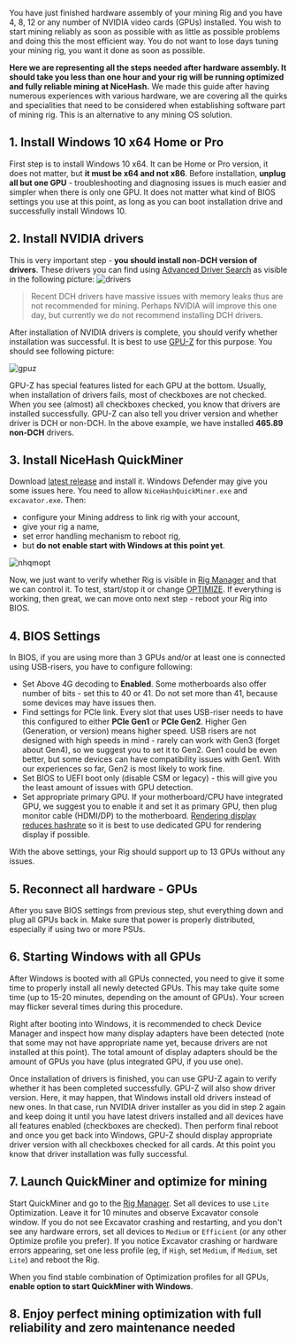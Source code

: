 You have just finished hardware assembly of your mining Rig and you have 4, 8, 12 or any number of NVIDIA video cards (GPUs) installed. You wish to start mining reliably as soon as possible with as little as possible problems and doing this the most efficient way. You do not want to lose days tuning your mining rig, you want it done as soon as possible.

**Here we are representing all the steps needed after hardware assembly. It should take you less than one hour and your rig will be running optimized and fully reliable mining at NiceHash.** We made this guide after having numerous experiences with various hardware, we are covering all the quirks and specialities that need to be considered when establishing software part of mining rig. This is an alternative to any mining OS solution.

## 1. Install Windows 10 x64 Home or Pro
First step is to install Windows 10 x64. It can be Home or Pro version, it does not matter, but **it must be x64 and not x86**. Before installation, **unplug all but one GPU** - troubleshooting and diagnosing issues is much easier and simpler when there is only one GPU. It does not matter what kind of BIOS settings you use at this point, as long as you can boot installation drive and successfully install Windows 10.

## 2. Install NVIDIA drivers
This is very important step - **you should install non-DCH version of drivers**. These drivers you can find using [Advanced Driver Search](https://www.nvidia.com/Download/Find.aspx?lang=en-us) as visible in the following picture:
![drivers](https://github.com/nicehash/NiceHashQuickMiner/blob/main/images/nvidia_drivers.png?raw=true)

> Recent DCH drivers have massive issues with memory leaks thus are not recommended for mining. Perhaps NVIDIA will improve this one day, but currently we do not recommend installing DCH drivers.

After installation of NVIDIA drivers is complete, you should verify whether installation was successful. It is best to use [GPU-Z](https://www.techpowerup.com/gpuz/) for this purpose. You should see following picture:

![gpuz](https://github.com/nicehash/NiceHashQuickMiner/blob/main/images/gpuz2.png?raw=true)

GPU-Z has special features listed for each GPU at the bottom. Usually, when installation of drivers fails, most of checkboxes are not checked. When you see (almost) all checkboxes checked, you know that drivers are installed successfully. GPU-Z can also tell you driver version and whether driver is DCH or non-DCH. In the above example, we have installed **465.89 non-DCH** drivers.

## 3. Install NiceHash QuickMiner
Download [latest release](https://github.com/nicehash/NiceHashQuickMiner/releases) and install it. Windows Defender may give you some issues here. You need to allow `NiceHashQuickMiner.exe` and `excavator.exe`. Then:
* configure your Mining address to link rig with your account,
* give your rig a name,
* set error handling mechanism to reboot rig,
* but **do not enable start with Windows at this point yet**.

![nhqmopt](https://github.com/nicehash/NiceHashQuickMiner/blob/main/images/errreboot.png?raw=true)

Now, we just want to verify whether Rig is visible in [Rig Manager](https://www.nicehash.com/my/mining/rigs) and that we can control it. To test, start/stop it or change [OPTIMIZE](https://github.com/nicehash/NiceHashQuickMiner/wiki/One-click-Optimizations). If everything is working, then great, we can move onto next step - reboot your Rig into BIOS.

## 4. BIOS Settings
In BIOS, if you are using more than 3 GPUs and/or at least one is connected using USB-risers, you have to configure following:
* Set Above 4G decoding to **Enabled**. Some motherboards also offer number of bits - set this to 40 or 41. Do not set more than 41, because some devices may have issues then.
* Find settings for PCIe link. Every slot that uses USB-riser needs to have this configured to either **PCIe Gen1** or **PCIe Gen2**. Higher Gen (Generation, or version) means higher speed. USB risers are not designed with high speeds in mind - rarely can work with Gen3 (forget about Gen4), so we suggest you to set it to Gen2. Gen1 could be even better, but some devices can have compatibility issues with Gen1. With our experiences so far, Gen2 is most likely to work fine.
* Set BIOS to UEFI boot only (disable CSM or legacy) - this will give you the least amount of issues with GPU detection.
* Set appropriate primary GPU. If your motherboard/CPU have integrated GPU, we suggest you to enable it and set it as primary GPU, then plug monitor cable (HDMI/DP) to the motherboard. [Rendering display reduces hashrate](https://github.com/nicehash/NiceHashQuickMiner/wiki/FAQ#faq07) so it is best to use dedicated GPU for rendering display if possible.

With the above settings, your Rig should support up to 13 GPUs without any issues.

## 5. Reconnect all hardware - GPUs
After you save BIOS settings from previous step, shut everything down and plug all GPUs back in. Make sure that power is properly distributed, especially if using two or more PSUs.

## 6. Starting Windows with all GPUs
After Windows is booted with all GPUs connected, you need to give it some time to properly install all newly detected GPUs. This may take quite some time (up to 15-20 minutes, depending on the amount of GPUs). Your screen may flicker several times during this procedure.

Right after booting into Windows, it is recommended to check Device Manager and inspect how many display adapters have been detected (note that some may not have appropriate name yet, because drivers are not installed at this point). The total amount of display adapters should be the amount of GPUs you have (plus integrated GPU, if you use one).

Once installation of drivers is finished, you can use GPU-Z again to verify whether it has been completed successfully. GPU-Z will also show driver version. Here, it may happen, that Windows install old drivers instead of new ones. In that case, run NVIDIA driver installer as you did in step 2 again and keep doing it until you have latest drivers installed and all devices have all features enabled (checkboxes are checked). Then perform final reboot and once you get back into Windows, GPU-Z should display appropriate driver version with all checkboxes checked for all cards. At this point you know that driver installation was fully successful.

## 7. Launch QuickMiner and optimize for mining
Start QuickMiner and go to the [Rig Manager](https://www.nicehash.com/my/mining/rigs). Set all devices to use `Lite` Optimization. Leave it for 10 minutes and observe Excavator console window. If you do not see Excavator crashing and restarting, and you don't see any hardware errors, set all devices to `Medium` or `Efficient` (or any other Optimize profile you prefer). If you notice Excavator crashing or hardware errors appearing, set one less profile (eg, if `High`, set `Medium`, if `Medium`, set `Lite`) and reboot the Rig.

When you find stable combination of Optimization profiles for all GPUs, **enable option to start QuickMiner with Windows**.

## 8. Enjoy perfect mining optimization with full reliability and zero maintenance needed
